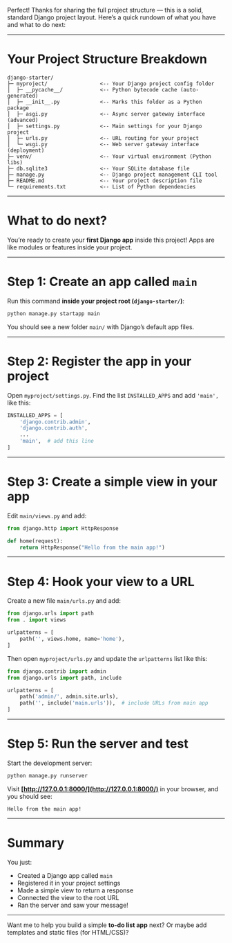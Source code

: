 Perfect! Thanks for sharing the full project structure — this is a solid, standard Django project layout. Here’s a quick rundown of what you have and what to do next:

---

# Your Project Structure Breakdown

```
django-starter/
├─ myproject/                 <-- Your Django project config folder
│  ├─ __pycache__/            <-- Python bytecode cache (auto-generated)
│  ├─ __init__.py             <-- Marks this folder as a Python package
│  ├─ asgi.py                 <-- Async server gateway interface (advanced)
│  ├─ settings.py             <-- Main settings for your Django project
│  ├─ urls.py                 <-- URL routing for your project
│  └─ wsgi.py                 <-- Web server gateway interface (deployment)
├─ venv/                      <-- Your virtual environment (Python libs)
├─ db.sqlite3                 <-- Your SQLite database file
├─ manage.py                  <-- Django project management CLI tool
├─ README.md                  <-- Your project description file
└─ requirements.txt           <-- List of Python dependencies
```

---

# What to do next?

You’re ready to create your **first Django app** inside this project! Apps are like modules or features inside your project.

---

# Step 1: Create an app called `main`

Run this command **inside your project root (`django-starter/`)**:

```bash
python manage.py startapp main
```

You should see a new folder `main/` with Django’s default app files.

---

# Step 2: Register the app in your project

Open `myproject/settings.py`. Find the list `INSTALLED_APPS` and add `'main',` like this:

```python
INSTALLED_APPS = [
    'django.contrib.admin',
    'django.contrib.auth',
    ...
    'main',  # add this line
]
```

---

# Step 3: Create a simple view in your app

Edit `main/views.py` and add:

```python
from django.http import HttpResponse

def home(request):
    return HttpResponse("Hello from the main app!")
```

---

# Step 4: Hook your view to a URL

Create a new file `main/urls.py` and add:

```python
from django.urls import path
from . import views

urlpatterns = [
    path('', views.home, name='home'),
]
```

Then open `myproject/urls.py` and update the `urlpatterns` list like this:

```python
from django.contrib import admin
from django.urls import path, include

urlpatterns = [
    path('admin/', admin.site.urls),
    path('', include('main.urls')),  # include URLs from main app
]
```

---

# Step 5: Run the server and test

Start the development server:

```bash
python manage.py runserver
```

Visit **[http://127.0.0.1:8000/](http://127.0.0.1:8000/)** in your browser, and you should see:

```
Hello from the main app!
```

---

# Summary

You just:

* Created a Django app called `main`
* Registered it in your project settings
* Made a simple view to return a response
* Connected the view to the root URL
* Ran the server and saw your message!

---

Want me to help you build a simple **to-do list app** next? Or maybe add templates and static files (for HTML/CSS)?
